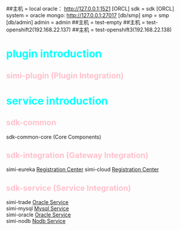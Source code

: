 ##主机 = local
    oracle：  http://127.0.0.1:1521     [ORCL] sdk = sdk      [ORCL] system = oracle
    mongo:    http://127.0.0.1:27017    [db/smp] smp  = smp   [db/admin] admin = admin
##主机 = test-empty
##主机 = test-openshift2(192.168.22.137)
##主机 = test-openshift3(192.168.22.138)


# <font color="cyan">plugin introduction</font>
## <font color="pink">simi-plugin (Plugin Integration)</font>
# <font color="cyan">service introduction</font>
## <font color="pink">sdk-common</font>
sdk-common-core (Core Components)
## <font color="pink">sdk-integration (Gateway Integration)</font>
simi-eureka  [Registration Center](http://localhost:48992)
simi-cloud  [Registration Center](http://localhost:48993)
## <font color="pink">sdk-service (Service Integration)</font>
simi-trade [Oracle Service](http://localhost:48120/swagger-ui.html) <br/>
simi-mysql  [Mysql Service](http://localhost:48123/swagger-ui.html) <br/>
simi-oracle [Oracle Service](http://localhost:48124/swagger-ui.html) <br/>
simi-nodb   [Nodb Service](http://localhost:48125/swagger-ui.html) <br/>



